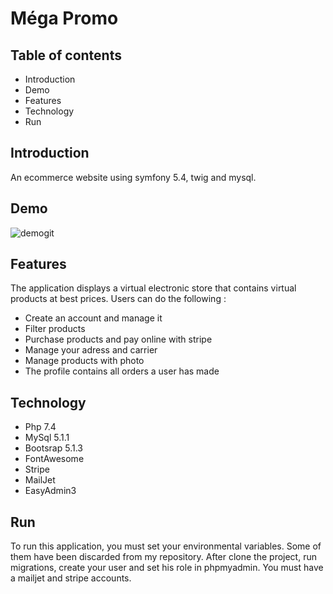 <h1>Méga Promo</h1>
    <h2>Table of contents</h2>
    <ul>
        <li>Introduction</li>
        <li>Demo</li>
        <li>Features</li>
        <li>Technology</li>
        <li>Run</li>
    </ul>

<h2>Introduction</h2>

An ecommerce website using symfony 5.4, twig and mysql.

<h2>Demo</h2>

![demogit](https://user-images.githubusercontent.com/91179295/155420074-b6d2ba95-d9ca-451e-a4f2-457734e85267.gif)

<h2>Features</h2>
The application displays a virtual electronic store that contains virtual products at best prices.
Users can do the following :
<ul>
    <li>Create an account and manage it</li>
    <li>Filter products</li>
    <li>Purchase products and pay online with stripe</li>
    <li>Manage your adress and carrier</li>
    <li>Manage products with photo</li>
    <li>The profile contains all orders a user has made</li>
</ul>
<h2>Technology</h2>
<ul>
    <li>Php 7.4</li>
    <li>MySql 5.1.1</li>
    <li>Bootsrap 5.1.3</li>
    <li>FontAwesome</li>
    <li>Stripe</li>
    <li>MailJet</li>
    <li>EasyAdmin3</li>
</ul>
<h2>Run</h2>
To run this application, you must set your environmental variables. Some of them have been discarded from my repository.
After clone the project, run migrations, create your user and set his role in phpmyadmin.
You must have a mailjet and stripe accounts. 


